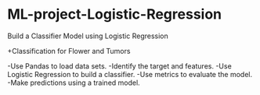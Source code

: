 # ML-project-Logistic-Regression
Build a Classifier Model using Logistic Regression

+Classification for Flower and Tumors

-Use Pandas to load data sets.
-Identify the target and features.
-Use Logistic Regression to build a classifier.
-Use metrics to evaluate the model.
-Make predictions using a trained model.
